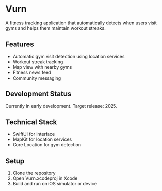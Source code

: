 # Vurn

A fitness tracking application that automatically detects when users visit gyms and helps them maintain workout streaks.

## Features

- Automatic gym visit detection using location services
- Workout streak tracking
- Map view with nearby gyms
- Fitness news feed
- Community messaging

## Development Status

Currently in early development. Target release: 2025.

## Technical Stack

- SwiftUI for interface
- MapKit for location services
- Core Location for gym detection

## Setup

1. Clone the repository
2. Open Vurn.xcodeproj in Xcode
3. Build and run on iOS simulator or device
